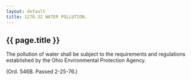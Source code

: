 ```yaml
---
layout: default 
title: 1270.32 WATER POLLUTION.
---
```


{{ page.title }}
----------------

The pollution of water shall be subject to the requirements and
regulations established by the Ohio Environmental Protection Agency.

(Ord. 546B. Passed 2-25-76.)
